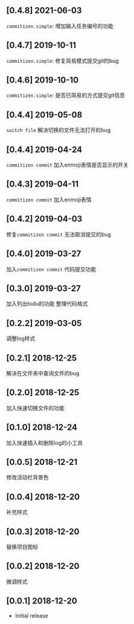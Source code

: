 ## [0.4.8] 2021-06-03
`commitizen.simple`: 增加输入任务编号的功能

## [0.4.7] 2019-10-11
`commitizen.simple`: 修复简易模式提交git的bug

## [0.4.6] 2019-10-10
`commitizen.simple`: 是否已简易的方式提交git信息

## [0.4.4] 2019-05-08
`switch file` 解决切换的文件无法打开的bug

## [0.4.4] 2019-04-24
`commitizen commit` 加入enmoji表情是否显示的开关

## [0.4.3] 2019-04-11
`commitizen commit` 加入enmoji表情

## [0.4.2] 2019-04-03
修复`commitizen commit` 无法取消提交的bug

## [0.4.0] 2019-03-27
加入`commitizen commit` 代码提交功能

## [0.3.0] 2019-03-27
加入列出todu的功能
整理代码格式

## [0.2.2] 2019-03-05
调整log样式

## [0.2.1] 2018-12-25
解决在文件夹中查询文件的bug

## [0.2.0] 2018-12-25
加入快速切换文件的功能

## [0.1.0] 2018-12-24
加入快速插入和删除log的小工具

## [0.0.5] 2018-12-21
修改活动栏背景色

## [0.0.4] 2018-12-20
补充样式

## [0.0.3] 2018-12-20
替换项目图标

## [0.0.2] 2018-12-20
微调样式

## [0.0.1] 2018-12-20

- Initial release
